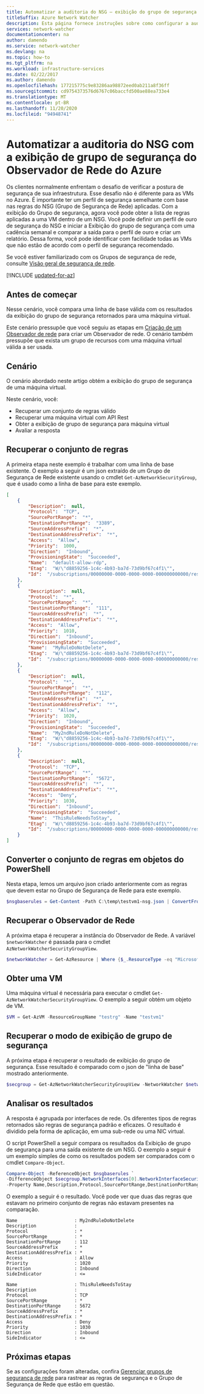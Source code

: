 ```yaml
---
title: Automatizar a auditoria do NSG – exibição do grupo de segurança
titleSuffix: Azure Network Watcher
description: Esta página fornece instruções sobre como configurar a auditoria de um Grupo de Segurança de Rede
services: network-watcher
documentationcenter: na
author: damendo
ms.service: network-watcher
ms.devlang: na
ms.topic: how-to
ms.tgt_pltfrm: na
ms.workload: infrastructure-services
ms.date: 02/22/2017
ms.author: damendo
ms.openlocfilehash: 177215775c9e83286aa98872eed0ab211a8f36ff
ms.sourcegitcommit: cd9754373576d6767c06baccfd500ae88ea733e4
ms.translationtype: MT
ms.contentlocale: pt-BR
ms.lasthandoff: 11/20/2020
ms.locfileid: "94948741"
---
```

# <a name="automate-nsg-auditing-with-azure-network-watcher-security-group-view"></a>Automatizar a auditoria do NSG com a exibição de grupo de segurança do Observador de Rede do Azure

Os clientes normalmente enfrentam o desafio de verificar a postura de segurança de sua infraestrutura. Esse desafio não é diferente para as VMs no Azure. É importante ter um perfil de segurança semelhante com base nas regras do NSG (Grupo de Segurança de Rede) aplicadas. Com a exibição do Grupo de segurança, agora você pode obter a lista de regras aplicadas a uma VM dentro de um NSG. Você pode definir um perfil de ouro de segurança do NSG e iniciar a Exibição do grupo de segurança com uma cadência semanal e comparar a saída para o perfil de ouro e criar um relatório. Dessa forma, você pode identificar com facilidade todas as VMs que não estão de acordo com o perfil de segurança recomendado.

Se você estiver familiarizado com os Grupos de segurança de rede, consulte [Visão geral de segurança de rede](../virtual-network/network-security-groups-overview.md).


[!INCLUDE [updated-for-az](../../includes/updated-for-az.md)]

## <a name="before-you-begin"></a>Antes de começar

Nesse cenário, você compara uma linha de base válida com os resultados da exibição do grupo de segurança retornados para uma máquina virtual.

Este cenário pressupõe que você seguiu as etapas em [Criação de um Observador de rede](network-watcher-create.md) para criar um Observador de rede. O cenário também pressupõe que exista um grupo de recursos com uma máquina virtual válida a ser usada.

## <a name="scenario"></a>Cenário

O cenário abordado neste artigo obtém a exibição do grupo de segurança de uma máquina virtual.

Neste cenário, você:

- Recuperar um conjunto de regras válido
- Recuperar uma máquina virtual com API Rest
- Obter a exibição de grupo de segurança para máquina virtual
- Avaliar a resposta

## <a name="retrieve-rule-set"></a>Recuperar o conjunto de regras

A primeira etapa neste exemplo é trabalhar com uma linha de base existente. O exemplo a seguir é um json extraído de um Grupo de Segurança de Rede existente usando o cmdlet `Get-AzNetworkSecurityGroup`, que é usado como a linha de base para este exemplo.

```json
[
    {
        "Description":  null,
        "Protocol":  "TCP",
        "SourcePortRange":  "*",
        "DestinationPortRange":  "3389",
        "SourceAddressPrefix":  "*",
        "DestinationAddressPrefix":  "*",
        "Access":  "Allow",
        "Priority":  1000,
        "Direction":  "Inbound",
        "ProvisioningState":  "Succeeded",
        "Name":  "default-allow-rdp",
        "Etag":  "W/\"d8859256-1c4c-4b93-ba7d-73d9bf67c4f1\"",
        "Id":  "/subscriptions/00000000-0000-0000-0000-000000000000/resourceGroups/testrg/providers/Microsoft.Network/networkSecurityGroups/testvm1-nsg/securityRules/default-allow-rdp"
    },
    {
        "Description":  null,
        "Protocol":  "*",
        "SourcePortRange":  "*",
        "DestinationPortRange":  "111",
        "SourceAddressPrefix":  "*",
        "DestinationAddressPrefix":  "*",
        "Access":  "Allow",
        "Priority":  1010,
        "Direction":  "Inbound",
        "ProvisioningState":  "Succeeded",
        "Name":  "MyRuleDoNotDelete",
        "Etag":  "W/\"d8859256-1c4c-4b93-ba7d-73d9bf67c4f1\"",
        "Id":  "/subscriptions/00000000-0000-0000-0000-000000000000/resourceGroups/testrg/providers/Microsoft.Network/networkSecurityGroups/testvm1-nsg/securityRules/MyRuleDoNotDelete"
    },
    {
        "Description":  null,
        "Protocol":  "*",
        "SourcePortRange":  "*",
        "DestinationPortRange":  "112",
        "SourceAddressPrefix":  "*",
        "DestinationAddressPrefix":  "*",
        "Access":  "Allow",
        "Priority":  1020,
        "Direction":  "Inbound",
        "ProvisioningState":  "Succeeded",
        "Name":  "My2ndRuleDoNotDelete",
        "Etag":  "W/\"d8859256-1c4c-4b93-ba7d-73d9bf67c4f1\"",
        "Id":  "/subscriptions/00000000-0000-0000-0000-000000000000/resourceGroups/testrg/providers/Microsoft.Network/networkSecurityGroups/testvm1-nsg/securityRules/My2ndRuleDoNotDelete"
    },
    {
        "Description":  null,
        "Protocol":  "TCP",
        "SourcePortRange":  "*",
        "DestinationPortRange":  "5672",
        "SourceAddressPrefix":  "*",
        "DestinationAddressPrefix":  "*",
        "Access":  "Deny",
        "Priority":  1030,
        "Direction":  "Inbound",
        "ProvisioningState":  "Succeeded",
        "Name":  "ThisRuleNeedsToStay",
        "Etag":  "W/\"d8859256-1c4c-4b93-ba7d-73d9bf67c4f1\"",
        "Id":  "/subscriptions/00000000-0000-0000-0000-000000000000/resourceGroups/testrg/providers/Microsoft.Network/networkSecurityGroups/testvm1-nsg/securityRules/ThisRuleNeedsToStay"
    }
]
```

## <a name="convert-rule-set-to-powershell-objects"></a>Converter o conjunto de regras em objetos do PowerShell

Nesta etapa, lemos um arquivo json criado anteriormente com as regras que devem estar no Grupo de Segurança de Rede para este exemplo.

```powershell
$nsgbaserules = Get-Content -Path C:\temp\testvm1-nsg.json | ConvertFrom-Json
```

## <a name="retrieve-network-watcher"></a>Recuperar o Observador de Rede

A próxima etapa é recuperar a instância do Observador de Rede. A variável `$networkWatcher` é passada para o cmdlet `AzNetworkWatcherSecurityGroupView`.

```powershell
$networkWatcher = Get-AzResource | Where {$_.ResourceType -eq "Microsoft.Network/networkWatchers" -and $_.Location -eq "WestCentralUS" } 
```

## <a name="get-a-vm"></a>Obter uma VM

Uma máquina virtual é necessária para executar o cmdlet `Get-AzNetworkWatcherSecurityGroupView`. O exemplo a seguir obtém um objeto de VM.

```powershell
$VM = Get-AzVM -ResourceGroupName "testrg" -Name "testvm1"
```

## <a name="retrieve-security-group-view"></a>Recuperar o modo de exibição de grupo de segurança

A próxima etapa é recuperar o resultado de exibição do grupo de segurança. Esse resultado é comparado com o json de "linha de base" mostrado anteriormente.

```powershell
$secgroup = Get-AzNetworkWatcherSecurityGroupView -NetworkWatcher $networkWatcher -TargetVirtualMachineId $VM.Id
```

## <a name="analyzing-the-results"></a>Analisar os resultados

A resposta é agrupada por interfaces de rede. Os diferentes tipos de regras retornados são regras de segurança padrão e eficazes. O resultado é dividido pela forma de aplicação, em uma sub-rede ou uma NIC virtual.

O script PowerShell a seguir compara os resultados da Exibição de grupo de segurança para uma saída existente de um NSG. O exemplo a seguir é um exemplo simples de como os resultados podem ser comparados com o cmdlet `Compare-Object`.

```powershell
Compare-Object -ReferenceObject $nsgbaserules `
-DifferenceObject $secgroup.NetworkInterfaces[0].NetworkInterfaceSecurityRules `
-Property Name,Description,Protocol,SourcePortRange,DestinationPortRange,SourceAddressPrefix,DestinationAddressPrefix,Access,Priority,Direction
```

O exemplo a seguir é o resultado. Você pode ver que duas das regras que estavam no primeiro conjunto de regras não estavam presentes na comparação.

```
Name                     : My2ndRuleDoNotDelete
Description              : 
Protocol                 : *
SourcePortRange          : *
DestinationPortRange     : 112
SourceAddressPrefix      : *
DestinationAddressPrefix : *
Access                   : Allow
Priority                 : 1020
Direction                : Inbound
SideIndicator            : <=

Name                     : ThisRuleNeedsToStay
Description              : 
Protocol                 : TCP
SourcePortRange          : *
DestinationPortRange     : 5672
SourceAddressPrefix      : *
DestinationAddressPrefix : *
Access                   : Deny
Priority                 : 1030
Direction                : Inbound
SideIndicator            : <=
```

## <a name="next-steps"></a>Próximas etapas

Se as configurações foram alteradas, confira [Gerenciar grupos de segurança de rede](../virtual-network/manage-network-security-group.md) para rastrear as regras de segurança e o Grupo de Segurança de Rede que estão em questão.